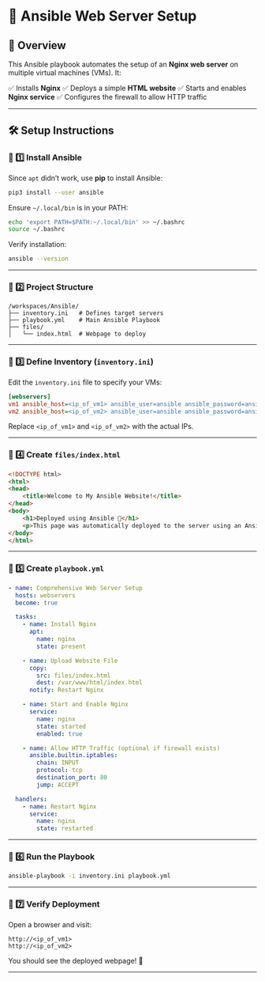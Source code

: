 # 🚀 Ansible Web Server Setup

## 📌 Overview
This Ansible playbook automates the setup of an **Nginx web server** on multiple virtual machines (VMs). It:

✅ Installs **Nginx**
✅ Deploys a simple **HTML website**
✅ Starts and enables **Nginx service**
✅ Configures the firewall to allow HTTP traffic

---

## 🛠️ Setup Instructions

### 🔹 1️⃣ Install Ansible
Since `apt` didn’t work, use **pip** to install Ansible:
```bash
pip3 install --user ansible
```
Ensure `~/.local/bin` is in your PATH:
```bash
echo 'export PATH=$PATH:~/.local/bin' >> ~/.bashrc
source ~/.bashrc
```

Verify installation:
```bash
ansible --version
```

---

### 🔹 2️⃣ Project Structure
```
/workspaces/Ansible/
├── inventory.ini   # Defines target servers
├── playbook.yml    # Main Ansible Playbook
├── files/
│   └── index.html  # Webpage to deploy
```

---

### 🔹 3️⃣ Define Inventory (`inventory.ini`)
Edit the `inventory.ini` file to specify your VMs:
```ini
[webservers]
vm1 ansible_host=<ip_of_vm1> ansible_user=ansible ansible_password=ansible
vm2 ansible_host=<ip_of_vm2> ansible_user=ansible ansible_password=ansible
```
Replace `<ip_of_vm1>` and `<ip_of_vm2>` with the actual IPs.

---

### 🔹 4️⃣ Create `files/index.html`
```html
<!DOCTYPE html>
<html>
<head>
    <title>Welcome to My Ansible Website!</title>
</head>
<body>
    <h1>Deployed using Ansible 🚀</h1>
    <p>This page was automatically deployed to the server using an Ansible Playbook!</p>
</body>
</html>
```

---

### 🔹 5️⃣ Create `playbook.yml`
```yaml
- name: Comprehensive Web Server Setup
  hosts: webservers
  become: true

  tasks:
    - name: Install Nginx
      apt:
        name: nginx
        state: present

    - name: Upload Website File
      copy:
        src: files/index.html
        dest: /var/www/html/index.html
      notify: Restart Nginx

    - name: Start and Enable Nginx
      service:
        name: nginx
        state: started
        enabled: true

    - name: Allow HTTP Traffic (optional if firewall exists)
      ansible.builtin.iptables:
        chain: INPUT
        protocol: tcp
        destination_port: 80
        jump: ACCEPT

  handlers:
    - name: Restart Nginx
      service:
        name: nginx
        state: restarted
```

---

### 🔹 6️⃣ Run the Playbook
```bash
ansible-playbook -i inventory.ini playbook.yml
```

---

### 🔹 7️⃣ Verify Deployment
Open a browser and visit:
```
http://<ip_of_vm1>
http://<ip_of_vm2>
```
You should see the deployed webpage! 🎉

---
